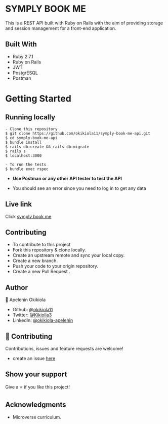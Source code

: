 # SYMPLY BOOK ME

This is a REST API built with Ruby on Rails with the aim of providing storage and session management for a front-end application.

## Built With
- Ruby 2.7.1
- Ruby on Rails
- JWT
- PostgrESQL
- Postman

# Getting Started

## Running locally 

```
- Clone this repository
$ git clone https://github.com/okikiola11/symply-book-me-api.git
$ cd symply-book-me-api
$ bundle install
$ rails db:create && rails db:migrate
$ rails s
$ localhost:3000

- To run the tests
$ bundle exec rspec

```
- <strong>Use Postman or any other API tester to test the API</strong>

- You should see an error since you need to log in to get any data 

## Live link
Click <a href="https://symply-book-me.herokuapp.com/">symply book me</a>

## Contributing
- To contribute to this project
- Fork this repository & clone locally.
- Create an upstream remote and sync your local copy.
- Create a new branch.
- Push your code to your origin repository.
- Create a new Pull Request .

## Author

👤 Apelehin Okikiola

- Github: [@okikiola11](https://github.com/okikiola11)
- Twitter: [@Kikiolla3](https://twitter.com/Kikiolla3)
- LinkedIn: [@okikiola-apelehin](https://www.linkedin.com/in/okikiola-apelehin-459008122/)


## 🤝 Contributing
 Contributions, issues and feature requests are welcome!
- create an issue <a href="https://github.com/okikiola11/symply-book-me-api.git/issues">here</a>

## Show your support 
Give a ⭐️ if you like this project!

## Acknowledgments
- Microverse curriculum.
